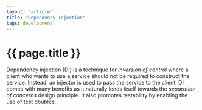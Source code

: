 ```yaml
---
layout: "article"
title: "Dependency Injection"
tags: development
---
```

# {{ page.title }}

Dependency injection (DI) is a technique for _inversion of control_ where a client who wants to use a service should not be required to construct the service. Instead, an injector is used to pass the service to the client. DI comes with many benefits as it naturally lends itself towards the _separation of concerns_ design principle. It also promotes testability by enabling the use of test doubles.